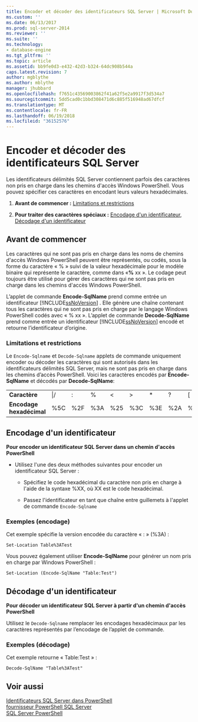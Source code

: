 ```yaml
---
title: Encoder et décoder des identificateurs SQL Server | Microsoft Docs
ms.custom: ''
ms.date: 06/13/2017
ms.prod: sql-server-2014
ms.reviewer: ''
ms.suite: ''
ms.technology:
- database-engine
ms.tgt_pltfrm: ''
ms.topic: article
ms.assetid: bb9fe0d3-e432-42d3-b324-64dc908b544a
caps.latest.revision: 7
author: mgblythe
ms.author: mblythe
manager: jhubbard
ms.openlocfilehash: f7651c43569003862f41a62f5e2a9917f3d534a7
ms.sourcegitcommit: 5dd5cad0c1bbd308471d6c885f516948ad67dfcf
ms.translationtype: MT
ms.contentlocale: fr-FR
ms.lasthandoff: 06/19/2018
ms.locfileid: "36152576"
---
```

# <a name="encode-and-decode-sql-server-identifiers"></a>Encoder et décoder des identificateurs SQL Server
  Les identificateurs délimités SQL Server contiennent parfois des caractères non pris en charge dans les chemins d'accès Windows PowerShell. Vous pouvez spécifier ces caractères en encodant leurs valeurs hexadécimales.  
  
1.  **Avant de commencer :**  [Limitations et restrictions](#LimitationsRestrictions)  
  
2.  **Pour traiter des caractères spéciaux :**  [Encodage d'un identificateur](#EncodeIdent), [Décodage d'un identificateur](#DecodeIdent)  
  
## <a name="before-you-begin"></a>Avant de commencer  
 Les caractères qui ne sont pas pris en charge dans les noms de chemins d'accès Windows PowerShell peuvent être représentés, ou codés, sous la forme du caractère « % » suivi de la valeur hexadécimale pour le modèle binaire qui représente le caractère, comme dans «**%** xx ». Le codage peut toujours être utilisé pour gérer des caractères qui ne sont pas pris en charge dans les chemins d'accès Windows PowerShell.  
  
 L’applet de commande **Encode-SqlName** prend comme entrée un identificateur [!INCLUDE[ssNoVersion](../includes/ssnoversion-md.md)] . Elle génère une chaîne contenant tous les caractères qui ne sont pas pris en charge par le langage Windows PowerShell codés avec « % xx ». L’applet de commande **Decode-SqlName** prend comme entrée un identificateur [!INCLUDE[ssNoVersion](../includes/ssnoversion-md.md)] encodé et retourne l’identificateur d’origine.  
  
###  <a name="LimitationsRestrictions"></a> Limitations et restrictions  
 Le `Encode-Sqlname` et `Decode-Sqlname` applets de commande uniquement encoder ou décoder les caractères qui sont autorisés dans les identificateurs délimités SQL Server, mais ne sont pas pris en charge dans les chemins d’accès PowerShell. Voici les caractères encodés par **Encode-SqlName** et décodés par **Decode-SqlName**:  
  
|||||||||||||  
|-|-|-|-|-|-|-|-|-|-|-|-|  
|**Caractère**|\|/|:|%|\<|>|*|?|[|]|&#124;|  
|**Encodage hexadécimal**|%5C|%2F|%3A|%25|%3C|%3E|%2A|%3F|%5B|%5D|%7C|  
  
##  <a name="EncodeIdent"></a> Encodage d'un identificateur  
 **Pour encoder un identificateur SQL Server dans un chemin d'accès PowerShell**  
  
-   Utilisez l'une des deux méthodes suivantes pour encoder un identificateur SQL Server :  
  
    -   Spécifiez le code hexadécimal du caractère non pris en charge à l'aide de la syntaxe %XX, où XX est le code hexadécimal.  
  
    -   Passez l'identificateur en tant que chaîne entre guillemets à l'applet de commande `Encode-Sqlname`  
  
### <a name="examples-encoding"></a>Exemples (encodage)  
 Cet exemple spécifie la version encodée du caractère « : » (%3A) :  
  
```  
Set-Location Table%3ATest  
```  
  
 Vous pouvez également utiliser **Encode-SqlName** pour générer un nom pris en charge par Windows PowerShell :  
  
```  
Set-Location (Encode-SqlName "Table:Test")  
```  
  
##  <a name="DecodeIdent"></a> Décodage d'un identificateur  
 **Pour décoder un identificateur SQL Server à partir d'un chemin d'accès PowerShell**  
  
 Utilisez le `Decode-Sqlname` remplacer les encodages hexadécimaux par les caractères représentés par l’encodage de l’applet de commande.  
  
### <a name="examples-decoding"></a>Exemples (décodage)  
 Cet exemple retourne « Table:Test » :  
  
```  
Decode-SqlName "Table%3ATest"  
```  
  
## <a name="see-also"></a>Voir aussi  
 [Identificateurs SQL Server dans PowerShell](sql-server-identifiers-in-powershell.md)   
 [fournisseur PowerShell SQL Server](sql-server-powershell-provider.md)   
 [SQL Server PowerShell](sql-server-powershell.md)  
  
  